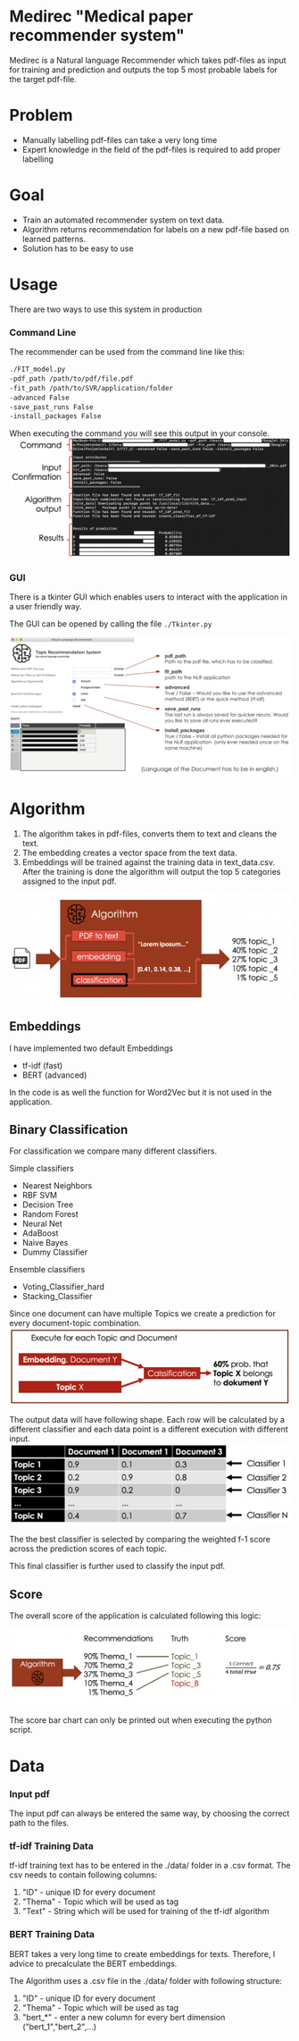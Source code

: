 # Medirec "Medical paper recommender system"

Medirec is a Natural language Recommender which takes pdf-files as input for training and prediction and outputs the top 5 most probable labels for the target pdf-file.

# Problem

  - Manually labelling pdf-files can take a very long time
  - Expert knowledge in the field of the pdf-files is required to add proper labelling

# Goal

  - Train an automated recommender system on text data.
  - Algorithm returns recommendation for labels on a new pdf-file based on learned patterns.
  - Solution has to be easy to use

# Usage
There are two ways to use this system in production
### Command Line
The recommender can be used from the command line like this:
```bash
./FIT_model.py
-pdf_path /path/to/pdf/file.pdf
-fit_path /path/to/SVR/application/folder
-advanced False
-save_past_runs False
-install_packages False
```
When executing the command you will see this output in your console.
![Command Line](.pictures/command_line.png)
### GUI
There is a tkinter GUI which enables users to interact with the application in a user friendly way.

The GUI can be opened by calling the file `./Tkinter.py`

![Tkinter GUI](.pictures/gui.png)




# Algorithm
1. The algorithm takes in pdf-files, converts them to text and cleans the text.
2. The embedding creates a vector space from the text data.  
3. Embeddings will be trained against the training data in text_data.csv. After the training is done the algorithm will output the top 5 categories assigned to the input pdf.

![Architecture of algorithm](.pictures/algorithm.png)

## Embeddings
I have implemented two default Embeddings
  * tf-idf (fast)
  * BERT (advanced)

In the code is as well the function for Word2Vec but it is not used in the application.

## Binary Classification
For classification we compare many different classifiers.

Simple classifiers
* Nearest Neighbors
* RBF SVM
* Decision Tree
* Random Forest
* Neural Net
* AdaBoost
* Naive Bayes
* Dummy Classifier  

Ensemble classifiers
* Voting_Classifier_hard
* Stacking_Classifier

Since one document can have multiple Topics we create a prediction for every document-topic combination.
![Architecture of algorithm](.pictures/algorithm3.png)

The output data will have following shape. Each row will be calculated by a different classifier and each data point is a different execution with different input.
![Architecture of algorithm](.pictures/algorithm4.png)

The the best classifier is selected by comparing the weighted f-1 score across the prediction scores of each topic.

This final classifier is further used to classify the input pdf.

## Score
The overall score of the application is calculated following this logic:

![Architecture of algorithm](.pictures/score.png)

The score bar chart can only be printed out when executing the python script.

# Data

### Input pdf
The input pdf can always be entered the same way, by choosing the correct path to the files.

### tf-idf Training Data
tf-idf training text has to be entered in the ./data/ folder in a .csv format.
The csv needs to contain following columns:
1. "ID" - unique ID for every document
2. "Thema" - Topic which will be used as tag
3. "Text" - String which will be used for training of the tf-idf algorithm

### BERT Training Data
BERT takes a very long time to create embeddings for texts. Therefore, I advice to precalculate the BERT embeddings.

The Algorithm uses a .csv file in the ./data/ folder with following structure:
1. "ID" - unique ID for every document
2. "Thema" - Topic which will be used as tag
3. "bert_*" - enter a new column for every bert dimension ("bert_1","bert_2",...)
